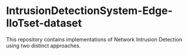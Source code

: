 # IntrusionDetectionSystem-Edge-IIoTset-dataset
This repository contains implementations of Network Intrusion Detection using two distinct approaches.
